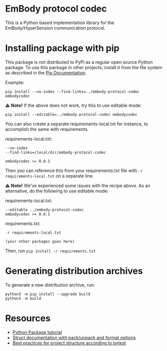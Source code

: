 # EmBody protocol codec

This is a Python based implementation library for the EmBody/HyperSension communication protocol.

# Installing package with pip

This package is not distributed to PyPi as a regular open source Python package. To use this package in other
projects, install it from the file system as described in the 
[Pip Documentation](https://pip.pypa.io/en/latest/cli/pip_install/).

Example:
```
pip install --no-index --find-links=../embody-protocol-codec embodycodec 
```

:warning: **Note!** If the above does not work, try this to use editable mode: 
```
pip install --editable=../embody-protocol-codec embodycodec 
```

You can also create a separate requirements-local.txt for instance, to accomplish the same with requirements. 

requirements-local.txt:
```
--no-index
--find-links=/local/dir/embody-protocol-codec

embodycodec >= 0.0.1
```
Then you can reference this from your requirements.txt file with `-r requirements-local.txt` on a separate line.

:warning: **Note!** We've experienced some issues with the recipe above. As an alternative, 
do the following to use editable mode:

requirements-local.txt:
```
--editable ../embody-protocol-codec
embodycodec >= 0.0.1
```

requirements.txt:
```
-r requirements-local.txt

(your other packages goes here)
```

Then, run `pip install -r requirements.txt`

# Generating distribution archives

To generate a new distribution archive, run:
```
python3 -m pip install --upgrade build
python3 -m build
```


# Resources

* [Python Package tutorial](https://packaging.python.org/en/latest/tutorials/packaging-projects/)
* [Struct documentation with pack/unpack and format options](https://docs.python.org/3/library/struct.html)
* [Best practices for project structure according to pytest](https://docs.pytest.org/en/latest/explanation/goodpractices.html)

